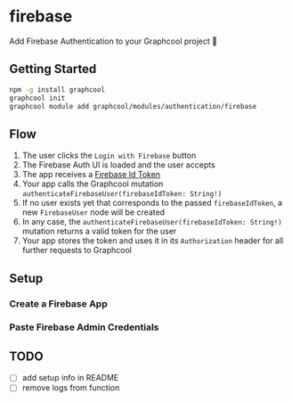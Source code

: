 # firebase

Add Firebase Authentication to your Graphcool project 🎁

## Getting Started

```sh
npm -g install graphcool
graphcool init
graphcool module add graphcool/modules/authentication/firebase
```

## Flow

1. The user clicks the `Login with Firebase` button
2. The Firebase Auth UI is loaded and the user accepts
3. The app receives a [Firebase Id Token](https://firebase.google.com/docs/auth/admin/verify-id-tokens)
4. Your app calls the Graphcool mutation `authenticateFirebaseUser(firebaseIdToken: String!)`
5. If no user exists yet that corresponds to the passed `firebaseIdToken`, a new `FirebaseUser` node will be created
6. In any case, the `authenticateFirebaseUser(firebaseIdToken: String!)` mutation returns a valid token for the user
7. Your app stores the token and uses it in its `Authorization` header for all further requests to Graphcool

## Setup

### Create a Firebase App

### Paste Firebase Admin Credentials


## TODO

- [ ] add setup info in README
- [ ] remove logs from function
